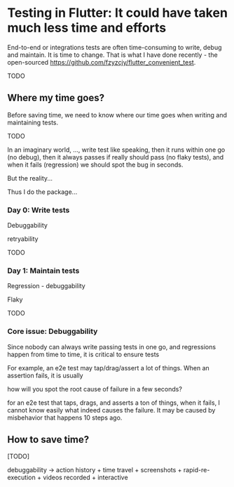 # Testing in Flutter: It could have taken much less time and efforts

End-to-end or integrations tests are often time-consuming to write, debug and maintain. It is time to change. That is what I have done recently - the open-sourced https://github.com/fzyzcjy/flutter_convenient_test.

TODO

## Where my time goes?

Before saving time, we need to know where our time goes when writing and maintaining tests.

TODO

In an imaginary world, ..., write test like speaking, then it runs within one go (no debug), then it always passes if really should pass (no flaky tests), and when it fails (regression) we should spot the bug in seconds.

But the reality...

Thus I do the package...

### Day 0: Write tests

Debuggability

retryability

TODO

### Day 1: Maintain tests

Regression - debuggability

Flaky

TODO

### Core issue: Debuggability

Since nobody can always write passing tests in one go, and regressions happen from time to time, it is critical to ensure tests 

For example, an e2e test may tap/drag/assert a lot of things. When an assertion fails, it is usually 

how will you spot the root cause of failure in a few seconds? 

for an e2e test that taps, drags, and asserts a ton of things, when it fails, I cannot know easily what indeed causes the failure. It may be caused by misbehavior that happens 10 steps ago.

## How to save time?

[TODO]

debuggability -> action history + time travel + screenshots + rapid-re-execution + videos recorded + interactive

